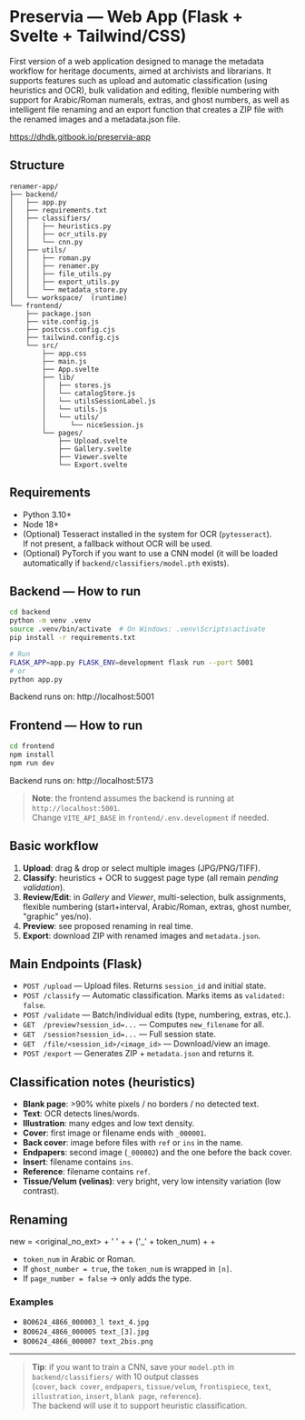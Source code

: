 # Preservia — Web App (Flask + Svelte + Tailwind/CSS)

First version of a web application designed to manage the metadata workflow for heritage documents, aimed at archivists and librarians. It supports features such as upload and automatic classification (using heuristics and OCR), bulk validation and editing, flexible numbering with support for Arabic/Roman numerals, extras, and ghost numbers, as well as intelligent file renaming and an export function that creates a ZIP file with the renamed images and a metadata.json file.

https://dhdk.gitbook.io/preservia-app

## Structure
```
renamer-app/
├── backend/
│   ├── app.py
│   ├── requirements.txt
│   ├── classifiers/
│   │   ├── heuristics.py
│   │   ├── ocr_utils.py
│   │   └── cnn.py
│   ├── utils/
│   │   ├── roman.py
│   │   ├── renamer.py
│   │   ├── file_utils.py
│   │   ├── export_utils.py
│   │   └── metadata_store.py
│   └── workspace/  (runtime)
└── frontend/
    ├── package.json
    ├── vite.config.js
    ├── postcss.config.cjs
    ├── tailwind.config.cjs
    └── src/
        ├── app.css
        ├── main.js
        ├── App.svelte
        ├── lib/
        │   ├── stores.js
        │   └── catalogStore.js
        │   └── utilsSessionLabel.js
        │   └── utils.js        
        │   └── utils/
        │      └── niceSession.js
        └── pages/
            ├── Upload.svelte
            ├── Gallery.svelte
            ├── Viewer.svelte
            └── Export.svelte
```

## Requirements
- Python 3.10+
- Node 18+
- (Optional) Tesseract installed in the system for OCR (`pytesseract`).  
  If not present, a fallback without OCR will be used.
- (Optional) PyTorch if you want to use a CNN model (it will be loaded automatically if `backend/classifiers/model.pth` exists).

## Backend — How to run
```bash
cd backend
python -m venv .venv
source .venv/bin/activate  # On Windows: .venv\Scripts\activate
pip install -r requirements.txt

# Run
FLASK_APP=app.py FLASK_ENV=development flask run --port 5001
# or
python app.py
```
Backend runs on: http://localhost:5001

## Frontend — How to run
```bash
cd frontend
npm install
npm run dev
```
Backend runs on: http://localhost:5173

> **Note**: the frontend assumes the backend is running at `http://localhost:5001`.  
> Change `VITE_API_BASE` in `frontend/.env.development` if needed.

## Basic workflow
1. **Upload**: drag & drop or select multiple images (JPG/PNG/TIFF).
2. **Classify**: heuristics + OCR to suggest page type (all remain *pending validation*).
3. **Review/Edit**: in *Gallery* and *Viewer*, multi-selection, bulk assignments, flexible numbering (start+interval, Arabic/Roman, extras, ghost number, "graphic" yes/no).
4. **Preview**: see proposed renaming in real time.
5. **Export**: download ZIP with renamed images and `metadata.json`.

## Main Endpoints (Flask)
- `POST /upload` — Upload files. Returns `session_id` and initial state.
- `POST /classify` — Automatic classification. Marks items as `validated: false`.
- `POST /validate` — Batch/individual edits (type, numbering, extras, etc.).
- `GET  /preview?session_id=...` — Computes `new_filename` for all.
- `GET  /session?session_id=...` — Full session state.
- `GET  /file/<session_id>/<image_id>` — Download/view an image.
- `POST /export` — Generates ZIP + `metadata.json` and returns it.

## Classification notes (heuristics)
- **Blank page**: >90% white pixels / no borders / no detected text.
- **Text**: OCR detects lines/words.
- **Illustration**: many edges and low text density.
- **Cover**: first image or filename ends with `_000001`.
- **Back cover**: image before files with `ref` or `ins` in the name.
- **Endpapers**: second image (`_000002`) and the one before the back cover.
- **Insert**: filename contains `ins`.
- **Reference**: filename contains `ref`.
- **Tissue/Velum (velinas)**: very bright, very low intensity variation (low contrast).

## Renaming
new = <original_no_ext> + ' ' + <type> + ('_' + token_num) + <extra> + <ext>

- `token_num` in Arabic or Roman.
- If `ghost_number = true`, the `token_num` is wrapped in `[n]`.
- If `page_number = false` → only adds the type.

### Examples
- `BO0624_4866_000003_l text_4.jpg`
- `BO0624_4866_000005 text_[3].jpg`
- `BO0624_4866_000007 text_2bis.png`

---

> **Tip**: if you want to train a CNN, save your `model.pth` in `backend/classifiers/` with 10 output classes  
> (`cover`, `back cover`, `endpapers`, `tissue/velum`, `frontispiece`, `text`, `illustration`, `insert`, `blank page`, `reference`).  
> The backend will use it to support heuristic classification.

